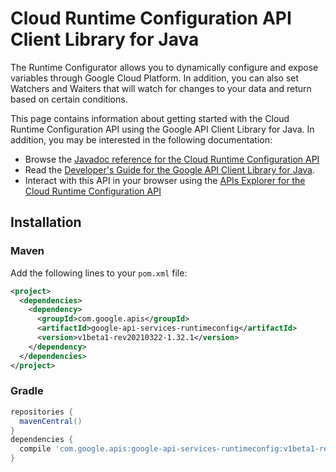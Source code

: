 # Cloud Runtime Configuration API Client Library for Java

The Runtime Configurator allows you to dynamically configure and expose variables through Google Cloud Platform. In addition, you can also set Watchers and Waiters that will watch for changes to your data and return based on certain conditions.

This page contains information about getting started with the Cloud Runtime Configuration API
using the Google API Client Library for Java. In addition, you may be interested
in the following documentation:

* Browse the [Javadoc reference for the Cloud Runtime Configuration API][javadoc]
* Read the [Developer's Guide for the Google API Client Library for Java][google-api-client].
* Interact with this API in your browser using the [APIs Explorer for the Cloud Runtime Configuration API][api-explorer]

## Installation

### Maven

Add the following lines to your `pom.xml` file:

```xml
<project>
  <dependencies>
    <dependency>
      <groupId>com.google.apis</groupId>
      <artifactId>google-api-services-runtimeconfig</artifactId>
      <version>v1beta1-rev20210322-1.32.1</version>
    </dependency>
  </dependencies>
</project>
```

### Gradle

```gradle
repositories {
  mavenCentral()
}
dependencies {
  compile 'com.google.apis:google-api-services-runtimeconfig:v1beta1-rev20210322-1.32.1'
}
```

[javadoc]: https://googleapis.dev/java/google-api-services-runtimeconfig/latest/index.html
[google-api-client]: https://github.com/googleapis/google-api-java-client/
[api-explorer]: https://developers.google.com/apis-explorer/#p/runtimeconfig/v1/
